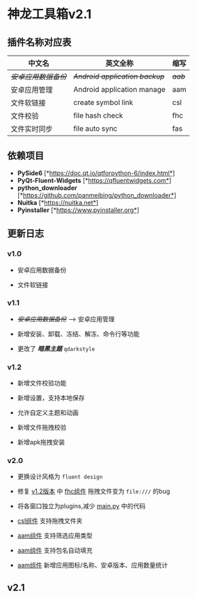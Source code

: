 # 神龙工具箱v2.1

## 插件名称对应表

|中文名|英文全称|缩写|
|-|-|-|
|~~*安卓应用数据备份*~~|~~*Android application backup*~~|~~*aab*~~|
|安卓应用管理|Android application manage|aam|
|文件软链接|create symbol link|csl|
|文件校验|file hash check|fhc|
|文件实时同步|file auto sync|fas|

## 依赖项目  

- **PySide6** [*https://doc.qt.io/qtforpython-6/index.html*]
- **PyQt-Fluent-Widgets** [*https://qfluentwidgets.com*]
- **python_downloader** [*https://github.com/panmeibing/python_downloader*]
- **Nuitka** [*https://nuitka.net*]
- **Pyinstaller** [*https://www.pyinstaller.org*]

## 更新日志

### v1.0

- 安卓应用数据备份

- 文件软链接

### v1.1

- ~~*安卓应用数据备份*~~ --> 安卓应用管理

- 新增安装、卸载、冻结、解冻、命令行等功能

- 更改了 ***暗黑主题*** `qdarkstyle`

### v1.2

- 新增文件校验功能

- 新增设置，支持本地保存

- 允许自定义主题和动画

- 新增文件拖拽校验

- 新增apk拖拽安装

### v2.0

- 更换设计风格为 `fluent design`

- 修复 [v1.2版本](#v12) 中 [fhc组件](#插件名称对应表) 拖拽文件变为 `file:///` 的bug

- 将各窗口独立为plugins,减少 [main.py](main.py) 中的代码

- [csl组件](#插件名称对应表) 支持拖拽文件夹

- [aam组件](#插件名称对应表) 支持筛选应用类型

- [aam组件](#插件名称对应表) 支持包名自动填充

- [aam组件](#插件名称对应表) 新增应用图标/名称、安卓版本、应用数量统计

## v2.1
